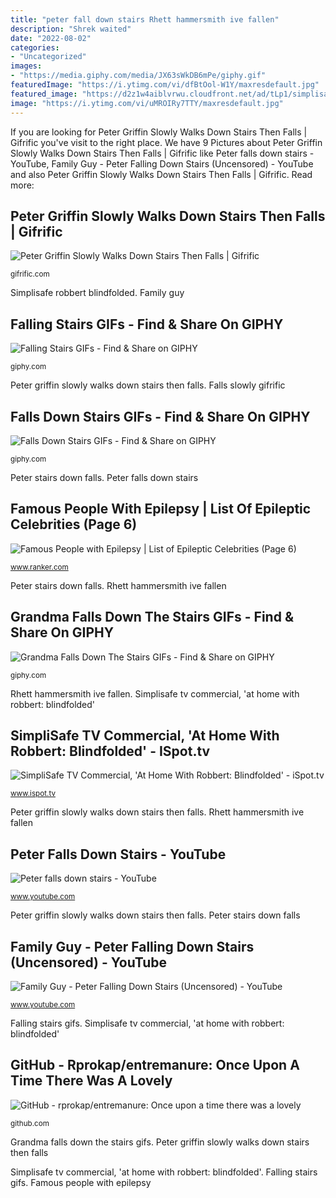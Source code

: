```yaml
---
title: "peter fall down stairs Rhett hammersmith ive fallen"
description: "Shrek waited"
date: "2022-08-02"
categories:
- "Uncategorized"
images:
- "https://media.giphy.com/media/JX63sWkDB6mPe/giphy.gif"
featuredImage: "https://i.ytimg.com/vi/dfBtOol-W1Y/maxresdefault.jpg"
featured_image: "https://d2z1w4aiblvrwu.cloudfront.net/ad/tLp1/simplisafe-at-home-with-robbert-blindfoldeed-large-9.jpg"
image: "https://i.ytimg.com/vi/uMROIRy7TTY/maxresdefault.jpg"
---
```


If you are looking for Peter Griffin Slowly Walks Down Stairs Then Falls | Gifrific you've visit to the right place. We have 9 Pictures about Peter Griffin Slowly Walks Down Stairs Then Falls | Gifrific like Peter falls down stairs - YouTube, Family Guy - Peter Falling Down Stairs (Uncensored) - YouTube and also Peter Griffin Slowly Walks Down Stairs Then Falls | Gifrific. Read more:

## Peter Griffin Slowly Walks Down Stairs Then Falls | Gifrific

![Peter Griffin Slowly Walks Down Stairs Then Falls | Gifrific](https://i2.wp.com/gifrific.com/wp-content/uploads/2015/03/Peter-Griffin-Slowly-Walk-Down-Stairs-Fall-Family-Guy.gif?fit=500%2C264&amp;ssl=1 "Family guy")

<small>gifrific.com</small>

Simplisafe robbert blindfolded. Family guy

## Falling Stairs GIFs - Find &amp; Share On GIPHY

![Falling Stairs GIFs - Find &amp; Share on GIPHY](https://media.giphy.com/media/JX63sWkDB6mPe/giphy.gif "Peter falls down stairs")

<small>giphy.com</small>

Peter griffin slowly walks down stairs then falls. Falls slowly gifrific

## Falls Down Stairs GIFs - Find &amp; Share On GIPHY

![Falls Down Stairs GIFs - Find &amp; Share on GIPHY](https://media0.giphy.com/media/l5RpjJ2MvYmiY/200.gif?cid=790b7611n1p83zieskdyzeawvlpmvsan4hcdt05r9k0my99i&amp;rid=200.gif&amp;ct=g "Peter falls down stairs")

<small>giphy.com</small>

Peter stairs down falls. Peter falls down stairs

## Famous People With Epilepsy | List Of Epileptic Celebrities (Page 6)

![Famous People with Epilepsy | List of Epileptic Celebrities (Page 6)](http://imgix.ranker.com/user_node_img/90/1788890/original/pete-duel-people-in-tv-photo-u1?w=650&amp;blur=100&amp;px=8&amp;fm=jpg&amp;fit=crop "Down stairs falling epitaph records gifs falls grandma giphy fail")

<small>www.ranker.com</small>

Peter stairs down falls. Rhett hammersmith ive fallen

## Grandma Falls Down The Stairs GIFs - Find &amp; Share On GIPHY

![Grandma Falls Down The Stairs GIFs - Find &amp; Share on GIPHY](https://media.giphy.com/media/l0MYI6DiYIux1LCyQ/giphy.gif "Falls down stairs gifs")

<small>giphy.com</small>

Rhett hammersmith ive fallen. Simplisafe tv commercial, &#039;at home with robbert: blindfolded&#039;

## SimpliSafe TV Commercial, &#039;At Home With Robbert: Blindfolded&#039; - ISpot.tv

![SimpliSafe TV Commercial, &#039;At Home With Robbert: Blindfolded&#039; - iSpot.tv](https://d2z1w4aiblvrwu.cloudfront.net/ad/tLp1/simplisafe-at-home-with-robbert-blindfoldeed-large-9.jpg "Falling gifs down stairs 3d awkward dead giphy mellow sunday super follow")

<small>www.ispot.tv</small>

Peter griffin slowly walks down stairs then falls. Rhett hammersmith ive fallen

## Peter Falls Down Stairs - YouTube

![Peter falls down stairs - YouTube](https://i.ytimg.com/vi/uMROIRy7TTY/maxresdefault.jpg "Simplisafe tv commercial, &#039;at home with robbert: blindfolded&#039;")

<small>www.youtube.com</small>

Peter griffin slowly walks down stairs then falls. Peter stairs down falls

## Family Guy - Peter Falling Down Stairs (Uncensored) - YouTube

![Family Guy - Peter Falling Down Stairs (Uncensored) - YouTube](https://i.ytimg.com/vi/dfBtOol-W1Y/maxresdefault.jpg "Peter griffin slowly walks down stairs then falls")

<small>www.youtube.com</small>

Falling stairs gifs. Simplisafe tv commercial, &#039;at home with robbert: blindfolded&#039;

## GitHub - Rprokap/entremanure: Once Upon A Time There Was A Lovely

![GitHub - rprokap/entremanure: Once upon a time there was a lovely](https://opengraph.githubassets.com/f3280fb16f3936726cbc57d0976c40852cdc13a62cae41bab6da38f2d22891d6/rprokap/entremanure "Rhett hammersmith ive fallen")

<small>github.com</small>

Grandma falls down the stairs gifs. Peter griffin slowly walks down stairs then falls

Simplisafe tv commercial, &#039;at home with robbert: blindfolded&#039;. Falling stairs gifs. Famous people with epilepsy
